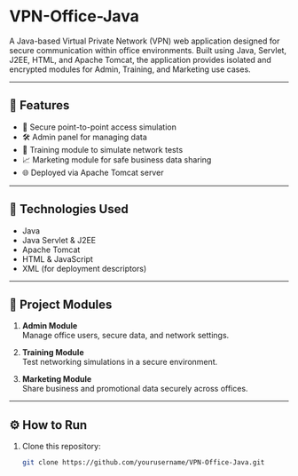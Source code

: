 # VPN-Office-Java

A Java-based Virtual Private Network (VPN) web application designed for secure communication within office environments. Built using Java, Servlet, J2EE, HTML, and Apache Tomcat, the application provides isolated and encrypted modules for Admin, Training, and Marketing use cases.

---

## 🚀 Features

- 🔐 Secure point-to-point access simulation
- 🛠 Admin panel for managing data
- 🧪 Training module to simulate network tests
- 📈 Marketing module for safe business data sharing
- 🌐 Deployed via Apache Tomcat server

---

## 🧰 Technologies Used

- Java
- Java Servlet & J2EE
- Apache Tomcat
- HTML & JavaScript
- XML (for deployment descriptors)

---

## 📁 Project Modules

1. **Admin Module**  
   Manage office users, secure data, and network settings.

2. **Training Module**  
   Test networking simulations in a secure environment.

3. **Marketing Module**  
   Share business and promotional data securely across offices.

---

## ⚙️ How to Run

1. Clone this repository:
   ```bash
   git clone https://github.com/yourusername/VPN-Office-Java.git
